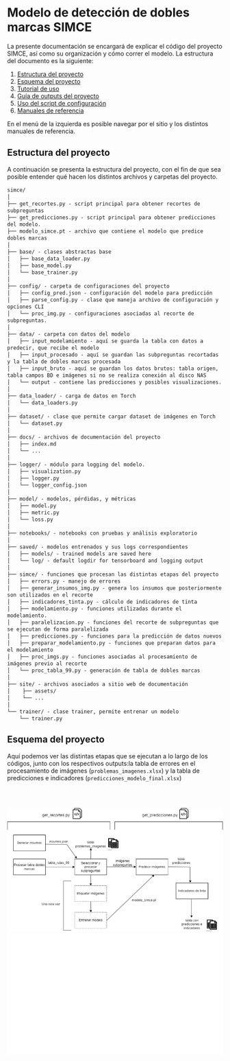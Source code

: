# Modelo de detección de dobles marcas SIMCE

La presente documentación se encargará de explicar el código del proyecto SIMCE, así como su organización y cómo correr el modelo. La estructura del documento es la siguiente:

1. [Estructura del proyecto](#estructura-del-proyecto)
2. [Esquema del proyecto](#esquema-del-proyecto)
3. [Tutorial de uso](tutorial.md)
4. [Guía de outputs del proyecto](outputs.md)
5. [Uso del script de configuración](script_configuracion.md)
6. [Manuales de referencia](generar_insumos_img.md)

En el menú de la izquierda es posible navegar por el sitio y los distintos manuales de referencia.

## Estructura del proyecto

A continuación se presenta la estructura del proyecto, con el fin de que sea posible entender qué hacen los distintos archivos y carpetas del proyecto.

    simce/
    │
    ├── get_recortes.py - script principal para obtener recortes de subpreguntas
    ├── get_predicciones.py - script principal para obtener predicciones del modelo.
    ├── modelo_simce.pt - archivo que contiene el modelo que predice dobles marcas
    │
    ├── base/ - clases abstractas base
    │   ├── base_data_loader.py
    │   ├── base_model.py
    │   └── base_trainer.py
    │
    ├── config/ - carpeta de configuraciones del proyecto
    │   ├── config_pred.json - configuración del modelo para predicción
    │   ├── parse_config.py - clase que maneja archivo de configuración y opciones CLI
    │   └── proc_img.py - configuraciones asociadas al recorte de subpreguntas.
    │
    ├── data/ - carpeta con datos del modelo
    │   ├── input_modelamiento - aquí se guarda la tabla con datos a predecir, que recibe el modelo
    │   ├── input_procesado - aquí se guardan las subpreguntas recortadas y la tabla de dobles marcas procesada
    │   ├── input_bruto - aquí se guardan los datos brutos: tabla origen, tabla campos BD e imágenes si no se realiza conexión al disco NAS
    │   └── output - contiene las predicciones y posibles visualizaciones.
    │
    ├── data_loader/ - carga de datos en Torch 
    │   └── data_loaders.py
    │
    ├── dataset/ - clase que permite cargar dataset de imágenes en Torch
    │   └── dataset.py
    │
    ├── docs/ - archivos de documentación del proyecto
    │   ├── index.md
    │   └── ...
    │
    ├── logger/ - módulo para logging del modelo.
    │   ├── visualization.py
    │   ├── logger.py
    │   └── logger_config.json
    │    
    ├── model/ - modelos, pérdidas, y métricas
    │   ├── model.py
    │   ├── metric.py
    │   └── loss.py
    │
    ├── notebooks/ - notebooks con pruebas y análisis exploratorio 
    │
    ├── saved/ - modelos entrenados y sus logs correspondientes
    │   ├── models/ - trained models are saved here
    │   └── log/ - default logdir for tensorboard and logging output
    │
    ├── simce/ - funciones que procesan las distintas etapas del proyecto
    │   ├── errors.py - manejo de errores
    │   ├── generar_insumos_img.py - genera los insumos que posteriormente son utilizados en el recorte
    │   ├── indicadores_tinta.py - cálculo de indicadores de tinta
    │   ├── modelamiento.py - funciones utilizadas durante el modelamiento.
    │   ├── paralelizacion.py - funciones del recorte de subpreguntas que se ejecutan de forma paralelizada
    │   ├── predicciones.py - funciones para la predicción de datos nuevos
    │   ├── preparar_modelamiento.py - funciones que preparan datos para el modelamiento  
    │   ├── proc_imgs.py - funciones asociadas al procesamiento de imágenes previo al recorte
    │   └── proc_tabla_99.py - generación de tabla de dobles marcas
    │
    ├── site/ - archivos asociados a sitio web de documentación
    │    ├── assets/
    │    └── ...
    │
    └── trainer/ - clase trainer, permite entrenar un modelo
        └── trainer.py


## Esquema del proyecto

Aquí podemos ver las distintas etapas que se ejecutan a lo largo de los códigos, junto con los respectivos outputs:la tabla de errores en el procesamiento de imágenes (`problemas_imagenes.xlsx`) y la tabla de predicciones e indicadores (`predicciones_modelo_final.xlsx`)

<br/><br/>

![](flujo_proyecto.png#only-light)
![](flujo_proyecto_dark.png#only-dark)
